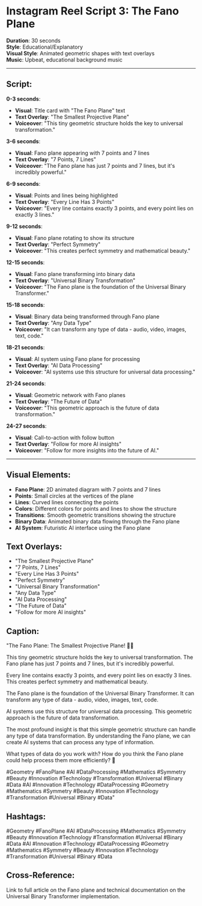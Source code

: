 # Instagram Reel Script 3: The Fano Plane

**Duration**: 30 seconds  
**Style**: Educational/Explanatory  
**Visual Style**: Animated geometric shapes with text overlays  
**Music**: Upbeat, educational background music

---

## Script:

**0-3 seconds**: 
- **Visual**: Title card with "The Fano Plane" text
- **Text Overlay**: "The Smallest Projective Plane"
- **Voiceover**: "This tiny geometric structure holds the key to universal transformation."

**3-6 seconds**:
- **Visual**: Fano plane appearing with 7 points and 7 lines
- **Text Overlay**: "7 Points, 7 Lines"
- **Voiceover**: "The Fano plane has just 7 points and 7 lines, but it's incredibly powerful."

**6-9 seconds**:
- **Visual**: Points and lines being highlighted
- **Text Overlay**: "Every Line Has 3 Points"
- **Voiceover**: "Every line contains exactly 3 points, and every point lies on exactly 3 lines."

**9-12 seconds**:
- **Visual**: Fano plane rotating to show its structure
- **Text Overlay**: "Perfect Symmetry"
- **Voiceover**: "This creates perfect symmetry and mathematical beauty."

**12-15 seconds**:
- **Visual**: Fano plane transforming into binary data
- **Text Overlay**: "Universal Binary Transformation"
- **Voiceover**: "The Fano plane is the foundation of the Universal Binary Transformer."

**15-18 seconds**:
- **Visual**: Binary data being transformed through Fano plane
- **Text Overlay**: "Any Data Type"
- **Voiceover**: "It can transform any type of data - audio, video, images, text, code."

**18-21 seconds**:
- **Visual**: AI system using Fano plane for processing
- **Text Overlay**: "AI Data Processing"
- **Voiceover**: "AI systems use this structure for universal data processing."

**21-24 seconds**:
- **Visual**: Geometric network with Fano planes
- **Text Overlay**: "The Future of Data"
- **Voiceover**: "This geometric approach is the future of data transformation."

**24-27 seconds**:
- **Visual**: Call-to-action with follow button
- **Text Overlay**: "Follow for more AI insights"
- **Voiceover**: "Follow for more insights into the future of AI."

---

## Visual Elements:

- **Fano Plane**: 2D animated diagram with 7 points and 7 lines
- **Points**: Small circles at the vertices of the plane
- **Lines**: Curved lines connecting the points
- **Colors**: Different colors for points and lines to show the structure
- **Transitions**: Smooth geometric transitions showing the structure
- **Binary Data**: Animated binary data flowing through the Fano plane
- **AI System**: Futuristic AI interface using the Fano plane

## Text Overlays:

- "The Smallest Projective Plane"
- "7 Points, 7 Lines"
- "Every Line Has 3 Points"
- "Perfect Symmetry"
- "Universal Binary Transformation"
- "Any Data Type"
- "AI Data Processing"
- "The Future of Data"
- "Follow for more AI insights"

## Caption:

"The Fano Plane: The Smallest Projective Plane! 🔷✨

This tiny geometric structure holds the key to universal transformation. The Fano plane has just 7 points and 7 lines, but it's incredibly powerful.

Every line contains exactly 3 points, and every point lies on exactly 3 lines. This creates perfect symmetry and mathematical beauty.

The Fano plane is the foundation of the Universal Binary Transformer. It can transform any type of data - audio, video, images, text, code.

AI systems use this structure for universal data processing. This geometric approach is the future of data transformation.

The most profound insight is that this simple geometric structure can handle any type of data transformation. By understanding the Fano plane, we can create AI systems that can process any type of information.

What types of data do you work with? How do you think the Fano plane could help process them more efficiently? 🤔

#Geometry #FanoPlane #AI #DataProcessing #Mathematics #Symmetry #Beauty #Innovation #Technology #Transformation #Universal #Binary #Data #AI #Innovation #Technology #DataProcessing #Geometry #Mathematics #Symmetry #Beauty #Innovation #Technology #Transformation #Universal #Binary #Data"

## Hashtags:

#Geometry #FanoPlane #AI #DataProcessing #Mathematics #Symmetry #Beauty #Innovation #Technology #Transformation #Universal #Binary #Data #AI #Innovation #Technology #DataProcessing #Geometry #Mathematics #Symmetry #Beauty #Innovation #Technology #Transformation #Universal #Binary #Data

## Cross-Reference:

Link to full article on the Fano plane and technical documentation on the Universal Binary Transformer implementation.
